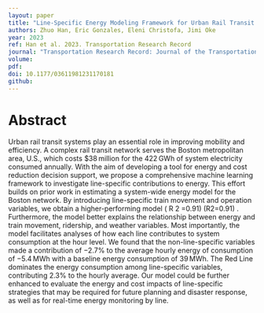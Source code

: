 ```yaml
---
layout: paper
title: "Line-Specific Energy Modeling Framework for Urban Rail Transit Systems: A Case Study of Boston"
authors: Zhuo Han, Eric Gonzales, Eleni Christofa, Jimi Oke
year: 2023
ref: Han et al. 2023. Transportation Research Record
journal: "Transportation Research Record: Journal of the Transportation Research Board :036119812311701."
volume: 
pdf:
doi: 10.1177/03611981231170181
github:
---
```

# Abstract
Urban rail transit systems play an essential role in improving mobility and efficiency. A complex rail transit network serves the Boston metropolitan area, U.S., which costs $38 million for the 422 GWh of system electricity consumed annually. With the aim of developing a tool for energy and cost reduction decision support, we propose a comprehensive machine learning framework to investigate line-specific contributions to energy. This effort builds on prior work in estimating a system-wide energy model for the Boston network. By introducing line-specific train movement and operation variables, we obtain a higher-performing model  ( R 2 =0.91) (R2=0.91) . Furthermore, the model better explains the relationship between energy and train movement, ridership, and weather variables. Most importantly, the model facilitates analyses of how each line contributes to system consumption at the hour level. We found that the non-line-specific variables made a contribution of −2.7% to the average hourly energy of consumption of −5.4 MWh with a baseline energy consumption of 39 MWh. The Red Line dominates the energy consumption among line-specific variables, contributing 2.3% to the hourly average. Our model could be further enhanced to evaluate the energy and cost impacts of line-specific strategies that may be required for future planning and disaster response, as well as for real-time energy monitoring by line.
